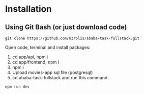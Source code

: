 # Installation

## Using Git Bash (or just download code)

```
git clone https://github.com/K3rolis/ababa-task-fullstack.git
```

Open code, terminal and install packages:

1. cd app/api, npm i
2. cd app/frontend, npm i
3. npm i
4. Upload movies-app sql file (postgresql)
5. cd ababa-task-fullstack and run this command:

```
npm run dev
```